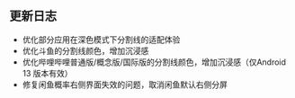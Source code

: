 ## 更新日志

- 优化部分应用在深色模式下分割线的适配体验
- 优化斗鱼的分割线颜色，增加沉浸感
- 优化哔哩哔哩普通版/概念版/国际版的分割线颜色，增加沉浸感（仅Android 13 版本有效）
- 修复闲鱼概率右侧界面失效的问题，取消闲鱼默认右侧分屏